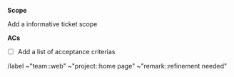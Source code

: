 **Scope**

Add a informative ticket scope

**ACs**

- [ ] Add a list of acceptance criterias

/label ~"team::web" ~"project::home page" ~"remark::refinement needed"
